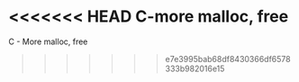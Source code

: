 <<<<<<< HEAD
C-more malloc, free
=======
C - More malloc, free
>>>>>>> e7e3995bab68df8430366df6578333b982016e15

